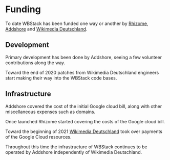 # Funding

To date WBStack has been funded one way or another by [Rhizome](https://rhizome.org/), [Addshore](https://addshore.com) and [Wikimedia Deutschland](https://www.wikimedia.de/).

## Development

Primary development has been done by Addshore, seeing a few volunteer contributions along the way.

Toward the end of 2020 patches from Wikimedia Deutschland engineers start making their way into the WBStack code bases.

## Infrastructure

Addshore covered the cost of the initial Google cloud bill, along with other miscellaneous expenses such as domains.

Once launched Rhizome started covering the costs of the Google cloud bill.

Toward the beginning of 2021 [Wikimedia Deutschland](https://www.wikimedia.de/) took over payments of the Google Cloud resources.

Throughout this time the infrastructure of WBStack continues to be operated by Addshore independently of Wikimedia Deutschland.
